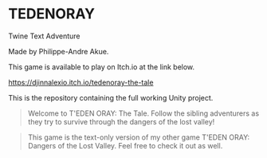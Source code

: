 # TEDENORAY
Twine Text Adventure

Made by Philippe-Andre Akue.

This game is available to play on Itch.io at the link below.

https://djinnalexio.itch.io/tedenoray-the-tale

This is the repository containing the full working Unity project.

>Welcome to T'EDEN ORAY: The Tale.  Follow the sibling adventurers as they try to survive through the dangers of the lost valley!

>This game is the text-only version of my other game T'EDEN ORAY: Dangers of the Lost Valley. Feel free to check it out as well.
